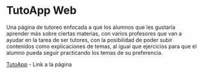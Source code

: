 # TutoApp Web

Una página de tutoreo enfocada a que los alumnos que les gustaría aprender más sobre ciertas materias, con varios profesores que van a ayudar en la tarea de ser tutores, con la posibilidad de poder subir contenidos como explicaciones de temas, al igual que ejercicios para que el alumno pueda seguir practicando los temas de su preferencia.

[TutoApp](https://hech98.github.io/TutoApp/) - Link a la página
